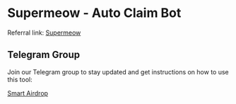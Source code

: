 # Supermeow - Auto Claim Bot

Referral link: [Supermeow](https://t.me/supermeow_vip_bot?start=5914982564)

## Telegram Group

Join our Telegram group to stay updated and get instructions on how to use this tool:

[Smart Airdrop](https://t.me/smartairdrop2120)
